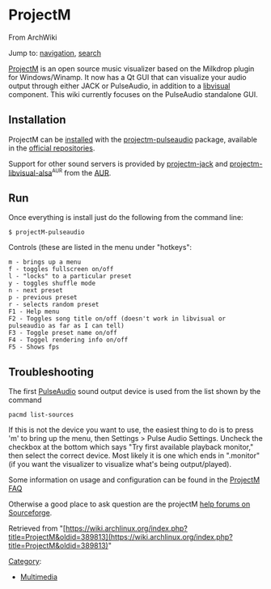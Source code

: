 # ProjectM

From ArchWiki

Jump to: [navigation](#column-one), [search](#searchInput)

[ProjectM](http://projectm.sourceforge.net/) is an open source music visualizer based on the Milkdrop plugin for Windows/Winamp. It now has a Qt GUI that can visualize your audio output through either JACK or PulseAudio, in addition to a [libvisual](https://www.archlinux.org/packages/?name=libvisual) component. This wiki currently focuses on the PulseAudio standalone GUI.

## Installation

ProjectM can be [installed](/index.php/Pacman "Pacman") with the [projectm-pulseaudio](https://www.archlinux.org/packages/?name=projectm-pulseaudio) package, available in the [official repositories](/index.php/Official_repositories "Official repositories").

Support for other sound servers is provided by [projectm-jack](https://www.archlinux.org/packages/?name=projectm-jack) and [projectm-libvisual-alsa](https://aur.archlinux.org/packages/projectm-libvisual-alsa/)<sup><small>AUR</small></sup> from the [AUR](/index.php/AUR "AUR").

## Run

Once everything is install just do the following from the command line:

```
$ projectM-pulseaudio

```

Controls (these are listed in the menu under "hotkeys":

```
m - brings up a menu
f - toggles fullscreen on/off
l - "locks" to a particular preset
y - toggles shuffle mode
n - next preset
p - previous preset
r - selects random preset
F1 - Help menu
F2 - Toggles song title on/off (doesn't work in libvisual or pulseaudio as far as I can tell)
F3 - Toggle preset name on/off
F4 - Toggel rendering info on/off
F5 - Shows fps

```

## Troubleshooting

The first [PulseAudio](/index.php/PulseAudio "PulseAudio") sound output device is used from the list shown by the command

```
pacmd list-sources

```

If this is not the device you want to use, the easiest thing to do is to press 'm' to bring up the menu, then Settings > Pulse Audio Settings. Uncheck the checkbox at the bottom which says "Try first available playback monitor," then select the correct device. Most likely it is one which ends in ".monitor" (if you want the visualizer to visualize what's being output/played).

Some information on usage and configuration can be found in the [ProjectM FAQ](http://sourceforge.net/apps/trac/projectm/wiki/Frequently%20Asked%20Questions)

Otherwise a good place to ask question are the projectM [help forums on Sourceforge](http://sourceforge.net/projects/projectm/forums/forum/358774/).

Retrieved from "[https://wiki.archlinux.org/index.php?title=ProjectM&oldid=389813](https://wiki.archlinux.org/index.php?title=ProjectM&oldid=389813)"

[Category](/index.php/Special:Categories "Special:Categories"):

*   [Multimedia](/index.php/Category:Multimedia "Category:Multimedia")